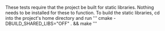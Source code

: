 These tests require that the project be built for static libraries. Nothing needs to be installed for these to function. To build the static libraries, cd into the project's home directory and run
'''
cmake -DBUILD_SHARED_LIBS="OFF" . && make
'''
